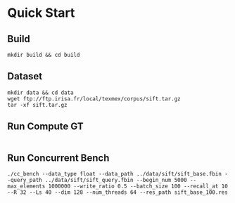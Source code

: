 # Quick Start

## Build
```
mkdir build && cd build
```

## Dataset
```
mkdir data && cd data
wget ftp://ftp.irisa.fr/local/texmex/corpus/sift.tar.gz
tar -xf sift.tar.gz
```

## Run Compute GT
```

```

## Run Concurrent Bench
```
./cc_bench --data_type float --data_path ../data/sift/sift_base.fbin --query_path ../data/sift/sift_query.fbin --begin_num 5000 --max_elements 1000000 --write_ratio 0.5 --batch_size 100 --recall_at 10 --R 32 --Ls 40 --dim 128 --num_threads 64 --res_path sift_base_100.res
```